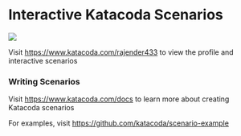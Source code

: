 # Interactive Katacoda Scenarios

[![](http://shields.katacoda.com/katacoda/rajender433/count.svg)](https://www.katacoda.com/rajender433 "Get your profile on Katacoda.com")

Visit https://www.katacoda.com/rajender433 to view the profile and interactive scenarios

### Writing Scenarios
Visit https://www.katacoda.com/docs to learn more about creating Katacoda scenarios

For examples, visit https://github.com/katacoda/scenario-example
